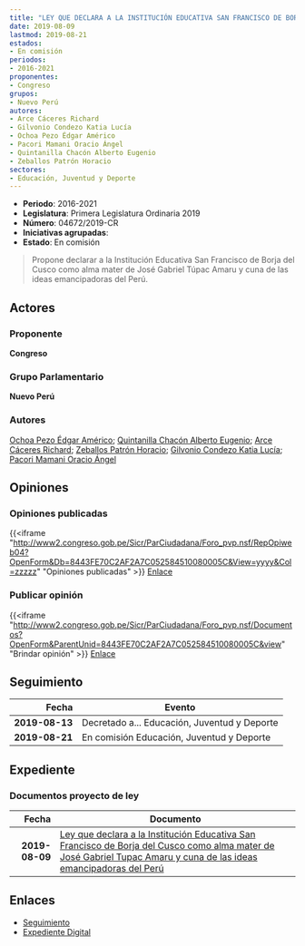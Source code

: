 ```yaml
---
title: "LEY QUE DECLARA A LA INSTITUCIÓN EDUCATIVA SAN FRANCISCO DE BORJA DEL CUSCO COMO ALMA MATER DE JOSÉ GABRIEL TÚPAC AMARU Y CUNA DE LAS IDEAS EMANCIPADORAS DEL PERÚ"
date: 2019-08-09
lastmod: 2019-08-21
estados:
- En comisión
periodos:
- 2016-2021
proponentes:
- Congreso
grupos:
- Nuevo Perú
autores:
- Arce Cáceres Richard
- Gilvonio Condezo Katia Lucía
- Ochoa Pezo Édgar Américo
- Pacori Mamani Oracio Ángel
- Quintanilla Chacón Alberto Eugenio
- Zeballos Patrón Horacio
sectores:
- Educación, Juventud y Deporte
---
```

- **Periodo**: 2016-2021
- **Legislatura**: Primera Legislatura Ordinaria 2019
- **Número**: 04672/2019-CR
- **Iniciativas agrupadas**: 
- **Estado**: En comisión

> Propone declarar a la Institución Educativa San Francisco de Borja del Cusco como alma mater de José Gabriel Túpac Amaru y cuna de las ideas emancipadoras del Perú.


## Actores

### Proponente

**Congreso**

### Grupo Parlamentario

**Nuevo Perú**

### Autores

[Ochoa Pezo Édgar Américo](mailto:mailto:eochoa@congreso.gob.pe); [Quintanilla Chacón Alberto Eugenio](mailto:mailto:aquintanilla@congreso.gob.pe); [Arce Cáceres Richard](mailto:mailto:rarce@congreso.gob.pe); [Zeballos Patrón Horacio](mailto:mailto:hzeballos@congreso.gob.pe); [Gilvonio Condezo Katia Lucía](mailto:mailto:kgilvonio@congreso.gob.pe); [Pacori Mamani Oracio Ángel](mailto:mailto:opacori@congreso.gob.pe)

## Opiniones

### Opiniones publicadas

{{<iframe "http://www2.congreso.gob.pe/Sicr/ParCiudadana/Foro_pvp.nsf/RepOpiweb04?OpenForm&Db=8443FE70C2AF2A7C052584510080005C&View=yyyy&Col=zzzzz" "Opiniones publicadas" >}}
[Enlace](http://www2.congreso.gob.pe/Sicr/ParCiudadana/Foro_pvp.nsf/RepOpiweb04?OpenForm&Db=8443FE70C2AF2A7C052584510080005C&View=yyyy&Col=zzzzz)

### Publicar opinión

{{<iframe "http://www2.congreso.gob.pe/Sicr/ParCiudadana/Foro_pvp.nsf/Documentos?OpenForm&ParentUnid=8443FE70C2AF2A7C052584510080005C&view" "Brindar opinión" >}}
[Enlace](http://www2.congreso.gob.pe/Sicr/ParCiudadana/Foro_pvp.nsf/Documentos?OpenForm&ParentUnid=8443FE70C2AF2A7C052584510080005C&view)


## Seguimiento

| Fecha | Evento |
|------:|--------|
| **2019-08-13** | Decretado a... Educación, Juventud y Deporte |
| **2019-08-21** | En comisión Educación, Juventud y Deporte |

## Expediente

### Documentos proyecto de ley

| Fecha | Documento |
|------:|-----------|
| **2019-08-09** | [Ley que declara a la Institución Educativa San Francisco de Borja del Cusco como alma mater de José Gabriel Tupac Amaru y cuna de las ideas emancipadoras del Perú](http://www.leyes.congreso.gob.pe/Documentos/2016_2021/Proyectos_de_Ley_y_de_Resoluciones_Legislativas/PL0467220190809.pdf) |

## Enlaces

- [Seguimiento](http://www2.congreso.gob.pe/Sicr/TraDocEstProc/CLProLey2016.nsf/f7fff46988ca05b1052578e100829cc7/868a22e3c4e24bd005258451007816cc?OpenDocument)
- [Expediente Digital](http://www2.congreso.gob.pe/Sicr/TraDocEstProc/Expvirt_2011.nsf/visbusqptramdoc1621/04672?opendocument)

